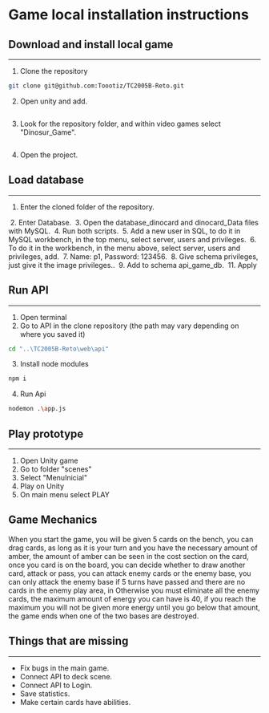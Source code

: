 # Game local installation instructions

## Download and install local game

---

1. Clone the repository

```sh
git clone git@github.com:Toootiz/TC2005B-Reto.git
```
2. Open unity and add.
   
<img title="" alt="" src="https://i.imgur.com/LoZJXwm.png">

3. Look for the repository folder, and within video games select "Dinosur_Game".

<img title="" alt="" src="https://i.imgur.com/bknIm6V.png">

4. Open the project.

## Load database

---

1. Enter the cloned folder of the repository.
<img title="" alt="" src="https://i.imgur.com/ZsqSOtm.png">
2. Enter Database.
<img title="" alt="" src="">
3. Open the database_dinocard and dinocard_Data files with MySQL.
<img title="" alt="" src="https://i.imgur.com/XwlIgI9.png">
4. Run both scripts.
<img title="" alt="" src="https://i.imgur.com/Ei9H9g8.png">
5. Add a new user in SQL, to do it in MySQL workbench, in the top menu, select server, users and privileges.
<img title="" alt="" src="https://i.imgur.com/mC0wMNj.png">
6. To do it in the workbench, in the menu above, select server, users and privileges, add.
<img title="" alt="" src="https://i.imgur.com/LU7IOSI.png">
7. Name: p1, Password: 123456.
<img title="" alt="" src="https://i.imgur.com/Wdyta1B.png">
8. Give schema privileges, just give it the image privileges..
  <img title="" alt="" src="https://i.imgur.com/0Oj2Dem.png">
9. Add to schema api_game_db.
  <img title="" alt="" src="https://i.imgur.com/Xagad20.png">
11. Apply
  <img title="" alt="" src="https://i.imgur.com/sA9GXyK.png">

## Run API

---

1. Open terminal
2. Go to API in the clone repository (the path may vary depending on where you saved it)
```sh
cd "..\TC2005B-Reto\web\api"
```
3. Install node modules
```sh
npm i
```
4. Run Api
```sh
nodemon .\app.js
```

## Play prototype 

---

1. Open Unity game
2. Go to folder "scenes"
3. Select "MenuInicial"
4. Play on Unity
5. On main menu select PLAY

## Game Mechanics

When you start the game, you will be given 5 cards on the bench, you can drag cards, as long as it is your turn and you have the necessary amount of amber, the amount of amber can be seen in the cost section on the card, once you card is on the board, you can decide whether to draw another card, attack or pass, you can attack enemy cards or the enemy base, you can only attack the enemy base if 5 turns have passed and there are no cards in the enemy play area, in Otherwise you must eliminate all the enemy cards, the maximum amount of energy you can have is 40, if you reach the maximum you will not be given more energy until you go below that amount, the game ends when one of the two bases are destroyed.

## Things that are missing

---

- Fix bugs in the main game.
- Connect API to deck scene.
- Connect API to Login.
- Save statistics.
- Make certain cards have abilities.

